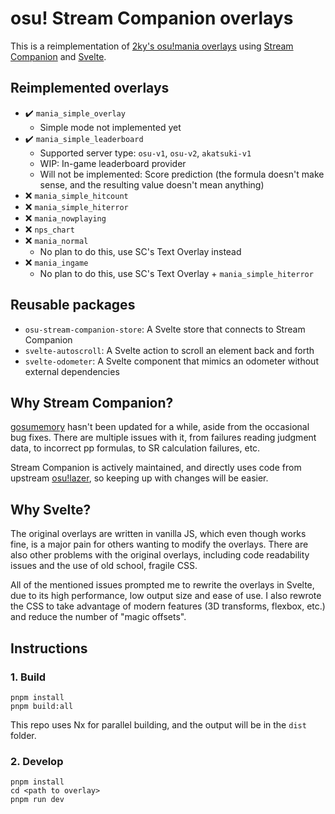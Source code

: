 # osu! Stream Companion overlays

This is a reimplementation of [2ky's osu!mania overlays](https://github.com/2222zz/gosumemory-theme) using [Stream Companion](https://github.com/Piotrekol/StreamCompanion) and [Svelte](https://github.com/sveltejs/svelte).

## Reimplemented overlays

- ✔️ `mania_simple_overlay`
  - Simple mode not implemented yet
- ✔️ `mania_simple_leaderboard`
  - Supported server type: `osu-v1`, `osu-v2`, `akatsuki-v1`
  - WIP: In-game leaderboard provider
  - Will not be implemented: Score prediction (the formula doesn't make sense, and the resulting value doesn't mean anything)
- ❌ `mania_simple_hitcount`
- ❌ `mania_simple_hiterror`
- ❌ `mania_nowplaying`
- ❌ `nps_chart`
- ❌ `mania_normal`
  - No plan to do this, use SC's Text Overlay instead
- ❌ `mania_ingame`
  - No plan to do this, use SC's Text Overlay + `mania_simple_hiterror`

## Reusable packages

- `osu-stream-companion-store`: A Svelte store that connects to Stream Companion
- `svelte-autoscroll`: A Svelte action to scroll an element back and forth
- `svelte-odometer`: A Svelte component that mimics an odometer without external dependencies

## Why Stream Companion?

[gosumemory](https://github.com/l3lackShark/gosumemory) hasn't been updated for a while, aside from the occasional bug fixes. There are multiple issues with it, from failures reading judgment data, to incorrect pp formulas, to SR calculation failures, etc.

Stream Companion is actively maintained, and directly uses code from upstream [osu!lazer](https://github.com/ppy/osu), so keeping up with changes will be easier.

## Why Svelte?

The original overlays are written in vanilla JS, which even though works fine, is a major pain for others wanting to modify the overlays. There are also other problems with the original overlays, including code readability issues and the use of old school, fragile CSS.

All of the mentioned issues prompted me to rewrite the overlays in Svelte, due to its high performance, low output size and ease of use. I also rewrote the CSS to take advantage of modern features (3D transforms, flexbox, etc.) and reduce the number of "magic offsets".

## Instructions

### 1. Build

```shell
pnpm install
pnpm build:all
```

This repo uses Nx for parallel building, and the output will be in the `dist` folder.

### 2. Develop

```shell
pnpm install
cd <path to overlay>
pnpm run dev
```
